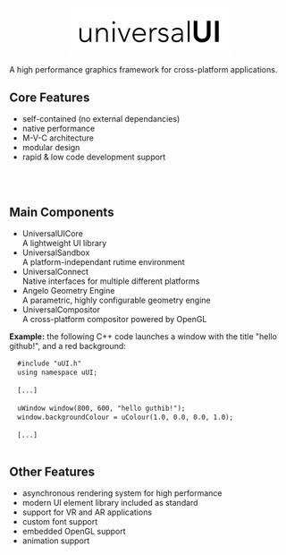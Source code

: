 <p align="center">
  <img src="uui-logo-wide.png" width="300" title="uUI Logo">
</p>

A high performance graphics framework for cross-platform applications.

<h2>Core Features</h2>

- self-contained (no external dependancies)
- native performance
- M-V-C architecture
- modular design
- rapid & low code development support

<br> <br>

<h2>Main Components</h2>

- UniversalUICore <br> A lightweight UI library
- UniversalSandbox <br> A platform-independant rutime environment
- UniversalConnect <br> Native interfaces for multiple different platforms 
- Angelo Geometry Engine <br> A parametric, highly configurable geometry engine
- UniversalCompositor <br> A cross-platform compositor powered by OpenGL

**Example:** the following C++ code launches a window with the title "hello github!", and a red background:

~~~
  #include "uUI.h"
  using namespace uUI;
  
  [...]
  
  uWindow window(800, 600, "hello guthib!");
  window.backgroundColour = uColour(1.0, 0.0, 0.0, 1.0);
  
  [...]
  
~~~

<h2>Other Features</h2>

- asynchronous rendering system for high performance
- modern UI element library included as standard
- support for VR and AR applications
- custom font support
- embedded OpenGL support
- animation support
